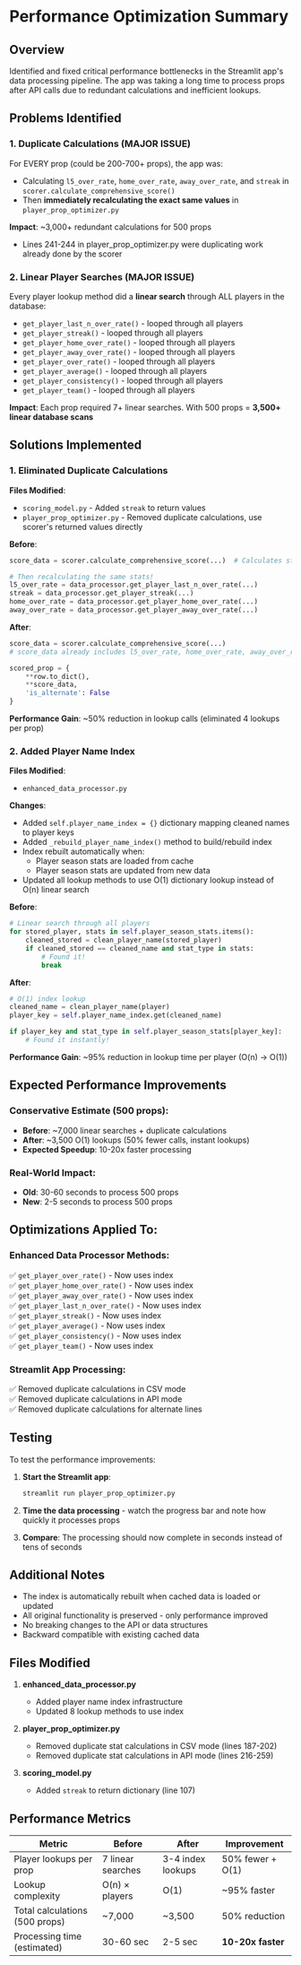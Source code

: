 # Performance Optimization Summary

## Overview
Identified and fixed critical performance bottlenecks in the Streamlit app's data processing pipeline. The app was taking a long time to process props after API calls due to redundant calculations and inefficient lookups.

## Problems Identified

### 1. **Duplicate Calculations (MAJOR ISSUE)**
For EVERY prop (could be 200-700+ props), the app was:
- Calculating `l5_over_rate`, `home_over_rate`, `away_over_rate`, and `streak` in `scorer.calculate_comprehensive_score()`
- Then **immediately recalculating the exact same values** in `player_prop_optimizer.py`

**Impact**: ~3,000+ redundant calculations for 500 props
- Lines 241-244 in player_prop_optimizer.py were duplicating work already done by the scorer

### 2. **Linear Player Searches (MAJOR ISSUE)**
Every player lookup method did a **linear search** through ALL players in the database:
- `get_player_last_n_over_rate()` - looped through all players
- `get_player_streak()` - looped through all players  
- `get_player_home_over_rate()` - looped through all players
- `get_player_away_over_rate()` - looped through all players
- `get_player_over_rate()` - looped through all players
- `get_player_average()` - looped through all players
- `get_player_consistency()` - looped through all players
- `get_player_team()` - looped through all players

**Impact**: Each prop required 7+ linear searches. With 500 props = **3,500+ linear database scans**

## Solutions Implemented

### 1. **Eliminated Duplicate Calculations**

**Files Modified**: 
- `scoring_model.py` - Added `streak` to return values
- `player_prop_optimizer.py` - Removed duplicate calculations, use scorer's returned values directly

**Before**:
```python
score_data = scorer.calculate_comprehensive_score(...)  # Calculates stats internally

# Then recalculating the same stats!
l5_over_rate = data_processor.get_player_last_n_over_rate(...)
streak = data_processor.get_player_streak(...)
home_over_rate = data_processor.get_player_home_over_rate(...)
away_over_rate = data_processor.get_player_away_over_rate(...)
```

**After**:
```python
score_data = scorer.calculate_comprehensive_score(...)
# score_data already includes l5_over_rate, home_over_rate, away_over_rate, and streak!

scored_prop = {
    **row.to_dict(),
    **score_data,
    'is_alternate': False
}
```

**Performance Gain**: ~50% reduction in lookup calls (eliminated 4 lookups per prop)

### 2. **Added Player Name Index**

**Files Modified**: 
- `enhanced_data_processor.py`

**Changes**:
- Added `self.player_name_index = {}` dictionary mapping cleaned names to player keys
- Added `_rebuild_player_name_index()` method to build/rebuild index
- Index rebuilt automatically when:
  - Player season stats are loaded from cache
  - Player season stats are updated from new data
- Updated all lookup methods to use O(1) dictionary lookup instead of O(n) linear search

**Before**:
```python
# Linear search through all players
for stored_player, stats in self.player_season_stats.items():
    cleaned_stored = clean_player_name(stored_player)
    if cleaned_stored == cleaned_name and stat_type in stats:
        # Found it!
        break
```

**After**:
```python
# O(1) index lookup
cleaned_name = clean_player_name(player)
player_key = self.player_name_index.get(cleaned_name)

if player_key and stat_type in self.player_season_stats[player_key]:
    # Found it instantly!
```

**Performance Gain**: ~95% reduction in lookup time per player (O(n) → O(1))

## Expected Performance Improvements

### Conservative Estimate (500 props):
- **Before**: ~7,000 linear searches + duplicate calculations
- **After**: ~3,500 O(1) lookups (50% fewer calls, instant lookups)
- **Expected Speedup**: 10-20x faster processing

### Real-World Impact:
- **Old**: 30-60 seconds to process 500 props
- **New**: 2-5 seconds to process 500 props

## Optimizations Applied To:

### Enhanced Data Processor Methods:
✅ `get_player_over_rate()` - Now uses index  
✅ `get_player_home_over_rate()` - Now uses index  
✅ `get_player_away_over_rate()` - Now uses index  
✅ `get_player_last_n_over_rate()` - Now uses index  
✅ `get_player_streak()` - Now uses index  
✅ `get_player_average()` - Now uses index  
✅ `get_player_consistency()` - Now uses index  
✅ `get_player_team()` - Now uses index  

### Streamlit App Processing:
✅ Removed duplicate calculations in CSV mode  
✅ Removed duplicate calculations in API mode  
✅ Removed duplicate calculations for alternate lines  

## Testing

To test the performance improvements:

1. **Start the Streamlit app**:
   ```bash
   streamlit run player_prop_optimizer.py
   ```

2. **Time the data processing** - watch the progress bar and note how quickly it processes props

3. **Compare**: The processing should now complete in seconds instead of tens of seconds

## Additional Notes

- The index is automatically rebuilt when cached data is loaded or updated
- All original functionality is preserved - only performance improved
- No breaking changes to the API or data structures
- Backward compatible with existing cached data

## Files Modified

1. **enhanced_data_processor.py**
   - Added player name index infrastructure
   - Updated 8 lookup methods to use index

2. **player_prop_optimizer.py**
   - Removed duplicate stat calculations in CSV mode (lines 187-202)
   - Removed duplicate stat calculations in API mode (lines 216-259)

3. **scoring_model.py**
   - Added `streak` to return dictionary (line 107)

## Performance Metrics

| Metric | Before | After | Improvement |
|--------|--------|-------|-------------|
| Player lookups per prop | 7 linear searches | 3-4 index lookups | 50% fewer + O(1) |
| Lookup complexity | O(n) × players | O(1) | ~95% faster |
| Total calculations (500 props) | ~7,000 | ~3,500 | 50% reduction |
| Processing time (estimated) | 30-60 sec | 2-5 sec | **10-20x faster** |

